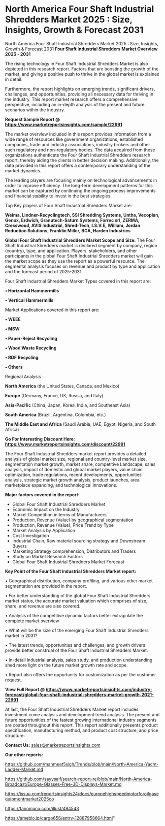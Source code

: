 # North America Four Shaft Industrial Shredders Market 2025 : Size, Insights, Growth & Forecast 2031
North America Four Shaft Industrial Shredders Market 2025 : Size, Insights, Growth & Forecast 2031
<Strong> Four Shaft Industrial Shredders Market Overview 2025 - 2031</strong>

The rising technology in Four Shaft Industrial Shredders Market is also depicted in this research report. Factors that are boosting the growth of the market, and giving a positive push to thrive in the global market is explained in detail.

Furthermore, the report highlights on emerging trends, significant drivers, challenges, and opportunities, providing all necessary data for thriving in the industry. This report market research offers a comprehensive perspective, including an in-depth analysis of the present and future scenarios within the industry.

<strong>Request Sample Report @ <a href=https://www.marketreportsinsights.com/sample/22991>https://www.marketreportsinsights.com/sample/22991</a></strong>

The market overview included in this report provides information from a wide range of resources like government organizations, established companies, trade and industry associations, industry brokers and other such regulatory and non-regulatory bodies. The data acquired from these organizations authenticate the Four Shaft Industrial Shredders research report, thereby aiding the clients in better decision making. Additionally, the data provided in this report offers a contemporary understanding of the market dynamics.

The leading players are focusing mainly on technological advancements in order to improve efficiency. The long-term development patterns for this market can be captured by continuing the ongoing process improvements and financial stability to invest in the best strategies.

Top Key players of Four Shaft Industrial Shredders Market are:

<strong>Weima, Lindner-Recyclingtech, SSI Shredding Systems, Untha, Vecoplan, Genox, Erdwich, Granutech-Saturn Systems, Forrec srl, ZERMA, Cresswood, AVIS Industrial, Shred-Tech, I.S.V.E, William, Jordan Reduction Solutions, Franklin Miller, BCA, Harden Industries</strong>

<strong><b>Global Four Shaft Industrial Shredders Market Scope and Size:</b></strong>
The Four Shaft Industrial Shredders market is declared segment by company, region (country), type, and application. Players, stakeholders, and other participants in the global Four Shaft Industrial Shredders market will gain the market scope as they use the report as a powerful resource. The segmental analysis focuses on revenue and product by type and application and the forecast period of 2025-2031.

Four Shaft Industrial Shredders Market Types covered in this report are:

<strong>• Horizontal Hammermills

• Vertical Hammermills</strong>

Market Applications covered in this report are:

<strong>• WEEE

• MSW

• Paper-Reject Recycling

• Wood Waste Recycling

• RDF Recycling

• Others</strong> 

Regional Analysis

<strong>North America</strong> (the United States, Canada, and Mexico)

<strong>Europe</strong> (Germany, France, UK, Russia, and Italy)

<strong>Asia-Pacific</strong> (China, Japan, Korea, India, and Southeast Asia)

<strong>South America</strong> (Brazil, Argentina, Colombia, etc.)

<strong>The Middle East and Africa</strong> (Saudi Arabia, UAE, Egypt, Nigeria, and South Africa)

<strong>Go For Interesting Discount Here: <a href=https://www.marketreportsinsights.com/discount/22991>https://www.marketreportsinsights.com/discount/22991</a></strong>

The Four Shaft Industrial Shredders market report provides a detailed analysis of global market size, regional and country-level market size, segmentation market growth, market share, competitive Landscape, sales analysis, impact of domestic and global market players, value chain optimization, trade regulations, recent developments, opportunities analysis, strategic market growth analysis, product launches, area marketplace expanding, and technological innovations.

<strong><b>Major factors covered in the report:</b></strong>
<ul>
  <li>Global Four Shaft Industrial Shredders Market </li>
  <li>Economic Impact on the Industry</li>
  <li>Market Competition in terms of Manufacturers</li>
  <li>Production, Revenue (Value) by geographical segmentation</li>
  <li>Production, Revenue (Value), Price Trend by Type</li>
  <li>Market Analysis by Application</li>
  <li>Cost Investigation</li>
  <li>Industrial Chain, Raw material sourcing strategy and Downstream Buyers</li>
  <li>Marketing Strategy comprehension, Distributors and Traders</li>
  <li>Study on Market Research Factors</li>
  <li>Global Four Shaft Industrial Shredders Market Forecast</li>
</ul>

<strong><b>Key Point of the Four Shaft Industrial Shredders Market report:</b></strong>

• Geographical distribution, company profiling, and various other market segmentation are provided in the report.

• For better understanding of the global Four Shaft Industrial Shredders market status, the accurate market valuation which comprises of size, share, and revenue are also covered.

• Analysis of the competitive dynamic factors better extrapolate the complete market overview

• What will be the size of the emerging Four Shaft Industrial Shredders market in 2031?

• The latest trends, opportunities and challenges, and growth drivers provide better construal of the Four Shaft Industrial Shredders Market.

• In-detail industrial analysis, sales study, and production understanding shed more light on the future market growth rate and scope.

• Report also offers the opportunity for customization as per the customer request.

<strong><b>View Full Report @ <a href=https://www.marketreportsinsights.com/industry-forecast/global-four-shaft-industrial-shredders-market-growth-2021-22991>https://www.marketreportsinsights.com/industry-forecast/global-four-shaft-industrial-shredders-market-growth-2021-22991</a></b></strong>


At last, the Four Shaft Industrial Shredders Market report includes investment come analysis and development trend analysis. The present and future opportunities of the fastest growing international industry segments are coated throughout this report. This report additionally presents product specification, manufacturing method, and product cost structure, and price structure.

<strong>Contact Us:</strong>
sales@marketreportsinsights.com

<strong>Our other reports:</strong>

<a href=https://github.com/manmeet5sigh/Trends/blob/main/North-America-Yacht-Ladder-Market.md>https://github.com/manmeet5sigh/Trends/blob/main/North-America-Yacht-Ladder-Market.md</a>

<a href=https://github.com/sayysaif/search-report-re/blob/main/North-America-Broadcast/Europe-Glasses-Free-3D-Displays-Market.md>https://github.com/sayysaif/search-report-re/blob/main/North-America-Broadcast/Europe-Glasses-Free-3D-Displays-Market.md</a>

<a href=https://issuu.com/reportsinsights24/docs/europehighspeedmotorforoilgasequipmentmarket2025co>https://issuu.com/reportsinsights24/docs/europehighspeedmotorforoilgasequipmentmarket2025co</a>

<a href=https://tanomuno.com/illust/484543>https://tanomuno.com/illust/484543</a>

<a href=https://ameblo.jp/cargo656/entry-12887958664.html>https://ameblo.jp/cargo656/entry-12887958664.html</a>"
